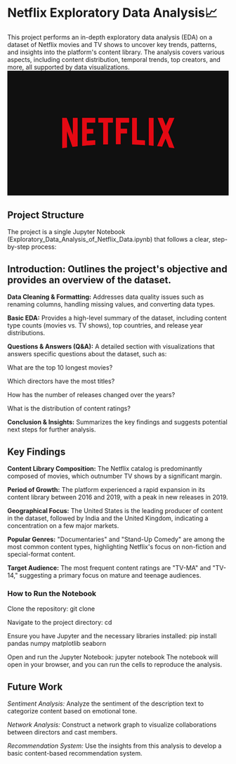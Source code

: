 # Netflix Exploratory Data Analysis📈
This project performs an in-depth exploratory data analysis (EDA) on a dataset of Netflix movies and TV shows to uncover key trends, patterns, and insights into the platform's content library. The analysis covers various aspects, including content distribution, temporal trends, top creators, and more, all supported by data visualizations.
![Image](attachment.jpg)
## Project Structure
The project is a single Jupyter Notebook (Exploratory_Data_Analysis_of_Netflix_Data.ipynb) that follows a clear, step-by-step process:

## Introduction: Outlines the project's objective and provides an overview of the dataset.

**Data Cleaning & Formatting:** Addresses data quality issues such as renaming columns, handling missing values, and converting data types.

**Basic EDA:** Provides a high-level summary of the dataset, including content type counts (movies vs. TV shows), top countries, and release year distributions.

**Questions & Answers (Q&A):** A detailed section with visualizations that answers specific questions about the dataset, such as:

What are the top 10 longest movies?

Which directors have the most titles?

How has the number of releases changed over the years?

What is the distribution of content ratings?

**Conclusion & Insights:** Summarizes the key findings and suggests potential next steps for further analysis.

## Key Findings
**Content Library Composition:** The Netflix catalog is predominantly composed of movies, which outnumber TV shows by a significant margin.

**Period of Growth:** The platform experienced a rapid expansion in its content library between 2016 and 2019, with a peak in new releases in 2019.

**Geographical Focus:** The United States is the leading producer of content in the dataset, followed by India and the United Kingdom, indicating a concentration on a few major markets.

**Popular Genres:** "Documentaries" and "Stand-Up Comedy" are among the most common content types, highlighting Netflix's focus on non-fiction and special-format content.

**Target Audience:** The most frequent content ratings are "TV-MA" and "TV-14," suggesting a primary focus on mature and teenage audiences.

### How to Run the Notebook
Clone the repository:
git clone <repository-url>

Navigate to the project directory:
cd <project-directory>

Ensure you have Jupyter and the necessary libraries installed:
pip install pandas numpy matplotlib seaborn

Open and run the Jupyter Notebook:
jupyter notebook
The notebook will open in your browser, and you can run the cells to reproduce the analysis.

## Future Work
*Sentiment Analysis:* Analyze the sentiment of the description text to categorize content based on emotional tone.

*Network Analysis:* Construct a network graph to visualize collaborations between directors and cast members.

*Recommendation System:* Use the insights from this analysis to develop a basic content-based recommendation system.
